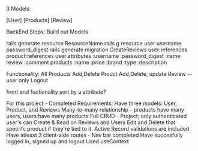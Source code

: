 3 Models:

[User]
[Products]
[Review]

BackEnd Steps:
Build out Models 

rails generate resource ResourceName
rails g resource user username password_digest
rails generate migration CreateReviews user:references product:references
user attributes :username :password_digest :name
review :comment
products :name :price :brand :type :description


Functionality:
All Products
Add,Delete Prouct
Add,Delete, update Review -- user only 
Logout 

front end fuctionality
sort by a attribute?


For this project - Completed Requirements:
Have three models: User, Product, and Reviews
Many-to-many relationship - products have many users, users have many products
Full CRUD - Project; only authenticated user's can 
Create & Read on Reviews and Users
Edit and Delete that speciifc product if they're tied to it.
Active Record validations are included 
Have atleast 3 client-side routes - Nav bar completed
Have succesfully logged in, signed up and logout
Used useContext
